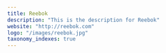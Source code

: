 ```yaml
---
title: Reebok
description: "This is the description for Reebok"
website: "http://reebok.com"
logo: "/images/reebok.jpg"
taxonomy_indexes: true
---
```

